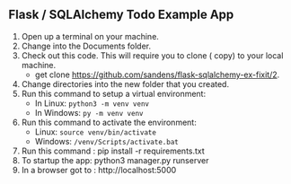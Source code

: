 ## Flask / SQLAlchemy Todo Example App

1. Open up a terminal on your machine. 
2. Change into the Documents folder.
3. Check out this code. This will require you to clone ( copy) to your local machine.
    - get clone https://github.com/sandens/flask-sqlalchemy-ex-fixit/2.
4. Change directories into the new folder that you created.
5. Run this command to setup a virtual environment: 
   - In Linux: ```python3 -m venv venv```
   - In Windows: ```py -m venv venv``` 
6. Run this command to activate the environment: 
    - Linux: ```source venv/bin/activate```
    - Windows: ```/venv/Scripts/activate.bat```
7. Run this command : pip install -r requirements.txt
8. To startup the app: python3 manager.py runserver
9. In a browser got to : http://localhost:5000
